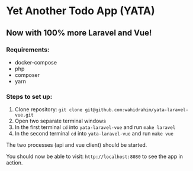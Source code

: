 # Yet Another Todo App (YATA)
## Now with 100% more Laravel and Vue!

### Requirements:
  - docker-compose
  - php
  - composer
  - yarn

### Steps to set up:

1. Clone repository: `git clone git@github.com:wahidrahim/yata-laravel-vue.git`
2. Open two separate terminal windows
3. In the first terminal `cd` into `yata-laravel-vue` and run `make laravel`
5. In the second terminal `cd` into `yata-laravel-vue` and run `make vue`

The two processes (api and vue client) should be started.

You should now be able to visit: `http://localhost:8080` to see the app in action.
